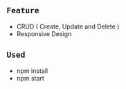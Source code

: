## `Feature`
- CRUD ( Create, Update and Delete )
- Responsive Design

## `Used`
- npm install
- npm start
